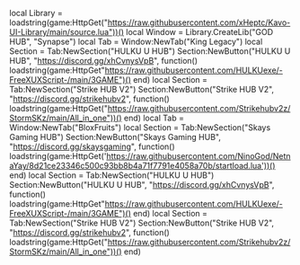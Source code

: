 local Library = loadstring(game:HttpGet("https://raw.githubusercontent.com/xHeptc/Kavo-UI-Library/main/source.lua"))()
local Window = Library.CreateLib("GOD HUB", "Synapse")
local Tab = Window:NewTab("King Legacy")
local Section = Tab:NewSection("HULKU U HUB")
Section:NewButton("HULKU U HUB", "https://discord.gg/xhCvnysVpB", function()
    loadstring(game:HttpGet"https://raw.githubusercontent.com/HULKUexe/-FreeXUXScript-/main/3GAME")()
end)
local Section = Tab:NewSection("Strike HUB V2")
Section:NewButton("Strike HUB V2", "https://discord.gg/strikehubv2", function()
    loadstring(game:HttpGet("https://raw.githubusercontent.com/Strikehubv2z/StormSKz/main/All_in_one"))()
end)
local Tab = Window:NewTab("BloxFruits")
local Section = Tab:NewSection("Skays Gaming HUB")
Section:NewButton("Skays Gaming HUB", "https://discord.gg/skaysgaming", function()
    loadstring(game:HttpGet('https://raw.githubusercontent.com/NinoGod/NetnaYay/8d21ce23346c500c93bb8b4a71f7791e4058a70b/startload.lua'))()
end)
local Section = Tab:NewSection("HULKU U HUB")
Section:NewButton("HULKU U HUB", "https://discord.gg/xhCvnysVpB", function()
    loadstring(game:HttpGet"https://raw.githubusercontent.com/HULKUexe/-FreeXUXScript-/main/3GAME")()
end)
local Section = Tab:NewSection("Strike HUB V2")
Section:NewButton("Strike HUB V2", "https://discord.gg/strikehubv2", function()
    loadstring(game:HttpGet("https://raw.githubusercontent.com/Strikehubv2z/StormSKz/main/All_in_one"))()
end)

